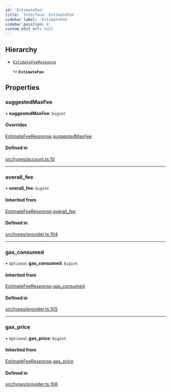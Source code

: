 ```yaml
---
id: 'EstimateFee'
title: 'Interface: EstimateFee'
sidebar_label: 'EstimateFee'
sidebar_position: 0
custom_edit_url: null
---
```


## Hierarchy

- [`EstimateFeeResponse`](EstimateFeeResponse.md)

  ↳ **`EstimateFee`**

## Properties

### suggestedMaxFee

• **suggestedMaxFee**: `bigint`

#### Overrides

[EstimateFeeResponse](EstimateFeeResponse.md).[suggestedMaxFee](EstimateFeeResponse.md#suggestedmaxfee)

#### Defined in

[src/types/account.ts:10](https://github.com/0xs34n/starknet.js/blob/develop/src/types/account.ts#L10)

---

### overall_fee

• **overall_fee**: `bigint`

#### Inherited from

[EstimateFeeResponse](EstimateFeeResponse.md).[overall_fee](EstimateFeeResponse.md#overall_fee)

#### Defined in

[src/types/provider.ts:104](https://github.com/0xs34n/starknet.js/blob/develop/src/types/provider.ts#L104)

---

### gas_consumed

• `Optional` **gas_consumed**: `bigint`

#### Inherited from

[EstimateFeeResponse](EstimateFeeResponse.md).[gas_consumed](EstimateFeeResponse.md#gas_consumed)

#### Defined in

[src/types/provider.ts:105](https://github.com/0xs34n/starknet.js/blob/develop/src/types/provider.ts#L105)

---

### gas_price

• `Optional` **gas_price**: `bigint`

#### Inherited from

[EstimateFeeResponse](EstimateFeeResponse.md).[gas_price](EstimateFeeResponse.md#gas_price)

#### Defined in

[src/types/provider.ts:106](https://github.com/0xs34n/starknet.js/blob/develop/src/types/provider.ts#L106)
